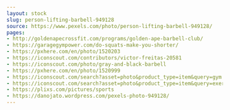 ```yaml
---
layout: stock
slug: person-lifting-barbell-949128
source: https://www.pexels.com/photo/person-lifting-barbell-949128/
pages:
- http://goldenapecrossfit.com/programs/golden-ape-barbell-club/
- https://garagegympower.com/do-squats-make-you-shorter/
- https://pxhere.com/en/photo/1520203
- https://iconscout.com/contributors/victor-freitas-20581
- https://iconscout.com/photo/gray-and-black-barbell
- https://pxhere.com/en/photo/1520999
- https://iconscout.com/search?asset=photo&product_type=item&query=gym
- https://iconscout.com/search?asset=photo&product_type=item&query=exercise&sort=popular
- https://plixs.com/pictures/sports
- https://danojato.wordpress.com/pexels-photo-949128/
---
```

